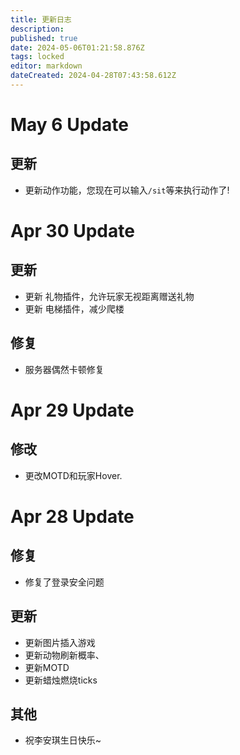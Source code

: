 ```yaml
---
title: 更新日志
description: 
published: true
date: 2024-05-06T01:21:58.876Z
tags: locked
editor: markdown
dateCreated: 2024-04-28T07:43:58.612Z
---
```


# May 6 Update
## 更新
- 更新动作功能，您现在可以输入`/sit`等来执行动作了!
# Apr 30 Update
## 更新
- 更新 礼物插件，允许玩家无视距离赠送礼物
- 更新 电梯插件，减少爬楼
## 修复
- 服务器偶然卡顿修复
# Apr 29 Update
## 修改
- 更改MOTD和玩家Hover.

# Apr 28 Update
## 修复
- 修复了登录安全问题
## 更新
- 更新图片插入游戏
- 更新动物刷新概率、
- 更新MOTD
- 更新蜡烛燃烧ticks
## 其他
- 祝李安琪生日快乐~
